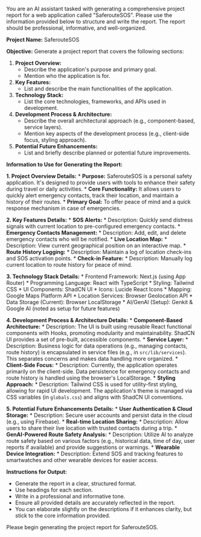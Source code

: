 
You are an AI assistant tasked with generating a comprehensive project report for a web application called "SaferouteSOS". Please use the information provided below to structure and write the report. The report should be professional, informative, and well-organized.

**Project Name:** SaferouteSOS

**Objective:** Generate a project report that covers the following sections:
1.  **Project Overview:**
    *   Describe the application's purpose and primary goal.
    *   Mention who the application is for.
2.  **Key Features:**
    *   List and describe the main functionalities of the application.
3.  **Technology Stack:**
    *   List the core technologies, frameworks, and APIs used in development.
4.  **Development Process & Architecture:**
    *   Describe the overall architectural approach (e.g., component-based, service layers).
    *   Mention key aspects of the development process (e.g., client-side focus, styling approach).
5.  **Potential Future Enhancements:**
    *   List and briefly describe planned or potential future improvements.

**Information to Use for Generating the Report:**

**1. Project Overview Details:**
    *   **Purpose:** SaferouteSOS is a personal safety application. It's designed to provide users with tools to enhance their safety during travel or daily activities.
    *   **Core Functionality:** It allows users to quickly alert emergency contacts, track their location, and maintain a history of their routes.
    *   **Primary Goal:** To offer peace of mind and a quick response mechanism in case of emergencies.

**2. Key Features Details:**
    *   **SOS Alerts:**
        *   Description: Quickly send distress signals with current location to pre-configured emergency contacts.
    *   **Emergency Contacts Management:**
        *   Description: Add, edit, and delete emergency contacts who will be notified.
    *   **Live Location Map:**
        *   Description: View current geographical position on an interactive map.
    *   **Route History Logging:**
        *   Description: Maintain a log of location check-ins and SOS activation points.
    *   **Check-in Feature:**
        *   Description: Manually log current location to route history for peace of mind.

**3. Technology Stack Details:**
    *   Frontend Framework: Next.js (using App Router)
    *   Programming Language: React with TypeScript
    *   Styling: Tailwind CSS
    *   UI Components: ShadCN UI
    *   Icons: Lucide React Icons
    *   Mapping: Google Maps Platform API
    *   Location Services: Browser Geolocation API
    *   Data Storage (Current): Browser LocalStorage
    *   AI/GenAI (Setup): Genkit & Google AI (noted as setup for future features)

**4. Development Process & Architecture Details:**
    *   **Component-Based Architecture:**
        *   Description: The UI is built using reusable React functional components with Hooks, promoting modularity and maintainability. ShadCN UI provides a set of pre-built, accessible components.
    *   **Service Layer:**
        *   Description: Business logic for data operations (e.g., managing contacts, route history) is encapsulated in service files (e.g., in `src/lib/services`). This separates concerns and makes data handling more organized.
    *   **Client-Side Focus:**
        *   Description: Currently, the application operates primarily on the client-side. Data persistence for emergency contacts and route history is handled using the browser's LocalStorage.
    *   **Styling Approach:**
        *   Description: Tailwind CSS is used for utility-first styling, allowing for rapid UI development. The application's theme is managed via CSS variables (in `globals.css`) and aligns with ShadCN UI conventions.

**5. Potential Future Enhancements Details:**
    *   **User Authentication & Cloud Storage:**
        *   Description: Secure user accounts and persist data in the cloud (e.g., using Firebase).
    *   **Real-time Location Sharing:**
        *   Description: Allow users to share their live location with trusted contacts during a trip.
    *   **GenAI-Powered Route Safety Analysis:**
        *   Description: Utilize AI to analyze route safety based on various factors (e.g., historical data, time of day, user reports if available) and provide suggestions or warnings.
    *   **Wearable Device Integration:**
        *   Description: Extend SOS and tracking features to smartwatches and other wearable devices for easier access.

**Instructions for Output:**
*   Generate the report in a clear, structured format.
*   Use headings for each section.
*   Write in a professional and informative tone.
*   Ensure all provided details are accurately reflected in the report.
*   You can elaborate slightly on the descriptions if it enhances clarity, but stick to the core information provided.

Please begin generating the project report for SaferouteSOS.
